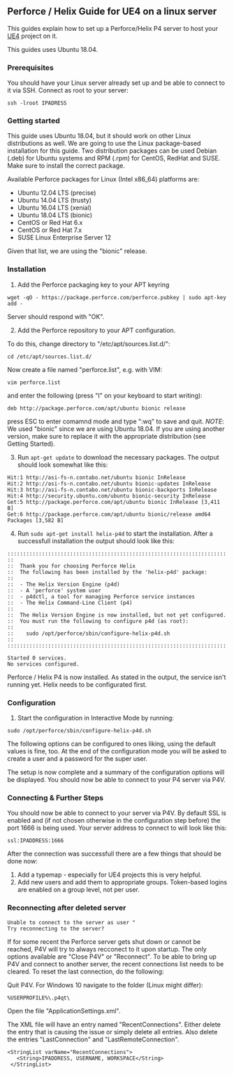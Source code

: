 ## Perforce / Helix Guide for UE4 on a linux server

This guides explain how to set up a Perforce/Helix P4 server to host your [UE4](https://www.unrealengine.com/) project on it.

This guides uses Ubuntu 18.04.

### Prerequisites

You should have your Linux server already set up and be able to connect to it via SSH. Connect as root to your server:

`ssh -lroot IPADRESS`

### Getting started

This guide uses Ubuntu 18.04, but it should work on other Linux distributions as well. We are going to use the Linux package-based installation for this guide. Two distribution packages can be used Debian (.deb) for Ubuntu systems and RPM (.rpm) for CentOS, RedHat and SUSE. Make sure to install the correct package.

Available Perforce packages for Linux (Intel x86_64) platforms are:

- Ubuntu 12.04 LTS (precise)
- Ubuntu 14.04 LTS (trusty)
- Ubuntu 16.04 LTS (xenial)
- Ubuntu 18.04 LTS (bionic)
- CentOS or Red Hat 6.x
- CentOS or Red Hat 7.x
- SUSE Linux Enterprise Server 12

Given that list, we are using the "bionic" release.

### Installation

1. Add the Perforce packaging key to your APT keyring

`wget -qO - https://package.perforce.com/perforce.pubkey | sudo apt-key add -`

Server should respond with "OK".

2. Add the Perforce repository to your APT configuration.

To do this, change directory to "/etc/apt/sources.list.d/":

`cd /etc/apt/sources.list.d/`

Now create a file named "perforce.list", e.g. with VIM:

`vim perforce.list`

and enter the following (press "I" on your keyboard to start writing):

`deb http://package.perforce.com/apt/ubuntu bionic release`

press ESC to enter comamnd mode and type ":wq" to save and quit. *NOTE*: We used "bionic" since we are using Ubuntu 18.04. If you are using another version, make sure to replace it with the appropriate distribution (see Getting Started).

3. Run `apt-get update` to download the necessary packages. The output should look somewhat like this:

```
Hit:1 http://asi-fs-n.contabo.net/ubuntu bionic InRelease
Hit:2 http://asi-fs-n.contabo.net/ubuntu bionic-updates InRelease
Hit:3 http://asi-fs-n.contabo.net/ubuntu bionic-backports InRelease
Hit:4 http://security.ubuntu.com/ubuntu bionic-security InRelease
Get:5 http://package.perforce.com/apt/ubuntu bionic InRelease [3,411 B]
Get:6 http://package.perforce.com/apt/ubuntu bionic/release amd64 Packages [3,582 B]
```

4. Run `sudo apt-get install helix-p4d` to start the installation. After a successfull installation the output should look like this:

```
::::::::::::::::::::::::::::::::::::::::::::::::::::::::::::::::::::::
::
::  Thank you for choosing Perforce Helix
::  The following has been installed by the 'helix-p4d' package:
::
::  - The Helix Version Engine (p4d)
::  - A 'perforce' system user
::  - p4dctl, a tool for managing Perforce service instances
::  - The Helix Command-Line Client (p4)
::
::  The Helix Version Engine is now installed, but not yet configured.
::  You must run the following to configure p4d (as root):
::
::    sudo /opt/perforce/sbin/configure-helix-p4d.sh
::
::::::::::::::::::::::::::::::::::::::::::::::::::::::::::::::::::::::

Started 0 services.
No services configured.
```

Perforce / Helix P4 is now installed. As stated in the output, the service isn't running yet. Helix needs to be configurated first.

### Configuration

1. Start the configuration in Interactive Mode by running:

`sudo /opt/perforce/sbin/configure-helix-p4d.sh`

The following options can be configured to ones liking, using the default values is fine, too. At the end of the configuration mode you will be asked to create a user and a password for the super user.

The setup is now complete and a summary of the configuration options will be displayed. You should now be able to connect to your P4 server via P4V.

### Connecting & Further Steps

You should now be able to connect to your server via P4V. By default SSL is enabled and (if not chosen otherwise in the configuration step before) the port 1666 is being used. Your server address to connect to will look like this:

`ssl:IPADDRESS:1666`

After the connection was successfull there are a few things that should be done now:

1) Add a typemap - especially for UE4 projects this is very helpful.
2) Add new users and add them to appropriate groups. Token-based logins are enabled on a group level, not per user.

### Reconnecting after deleted server

```
Unable to connect to the server as user "
Try reconnecting to the server?
```

If for some recent the Perforce server gets shut down or cannot be reached, P4V will try to always recconect to it upon startup. The only options available are "Close P4V" or "Reconnect". To be able to bring up P4V and connect to another server, the recent connections list needs to be cleared. To reset the last connection, do the following:

Quit P4V. For Windows 10 navigate to the folder (Linux might differ):

`%USERPROFILE%\.p4qt\`

Open the file "ApplicationSettings.xml".

The XML file will have an entry named "RecentConnections". Either delete the entry that is causing the issue or simply delete all entries. Also delete the entries "LastConnection" and "LastRemoteConnection".

```
<StringList varName="RecentConnections">
   <String>IPADDRESS, USERNAME, WORKSPACE</String>
 </StringList>
```


